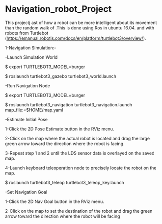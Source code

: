 # Navigation_robot_Project

This projectj ast  of how a robot can be more intelligent about its movement than the random walk of  .This is done using Ros in ubuntu 16.04. and with robots from Turtlebot (https://emanual.robotis.com/docs/en/platform/turtlebot3/overview/).

1-Navigation Simulation:-

-Launch Simulation World

$ export TURTLEBOT3_MODEL=burger

$ roslaunch turtlebot3_gazebo turtlebot3_world.launch

-Run Navigation Node

$ export TURTLEBOT3_MODEL=burger

$ roslaunch turtlebot3_navigation turtlebot3_navigation.launch map_file:=$HOME/map.yaml

-Estimate Initial Pose

1-Click the 2D Pose Estimate button in the RViz menu.

2-Click on the map where the actual robot is located and drag the large green arrow toward the direction where the robot is facing.

3-Repeat step 1 and 2 until the LDS sensor data is overlayed on the saved map.

4-Launch keyboard teleoperation node to precisely locate the robot on the map.

$ roslaunch turtlebot3_teleop turtlebot3_teleop_key.launch

-Set Navigation Goal

1-Click the 2D Nav Goal button in the RViz menu.

2-Click on the map to set the destination of the robot and drag the green arrow toward the direction where the robot will be facing
